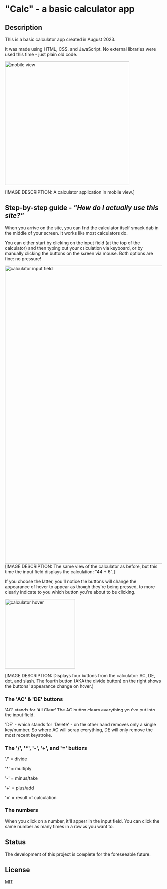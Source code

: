 # "Calc" - a basic calculator app

## Description
This is a basic calculator app created in August 2023.

It was made using HTML, CSS, and JavaScript. No external libraries were used this time - just plain old code.

<img width="399" alt="mobile view" src="https://github.com/luminietos/Calc/assets/77718358/42c04e91-f169-484c-bf62-075e28c73968">

[IMAGE DESCRIPTION: A calculator application in mobile view.]

## Step-by-step guide - *"How do I actually use this site?"*
When you arrive on the site, you can find the calculator itself smack dab in the middle of your screen. It works like most calculators do.

You can either start by clicking on the input field (at the top of the calculator) and then typing out your calculation via keyboard, or by manually clicking the buttons on the screen via mouse. Both options are fine: no pressure!

<img width="960" alt="calculator input field" src="https://github.com/luminietos/Calc/assets/77718358/a313b10f-0f8a-48eb-91e0-b8752b18d8f7">
[IMAGE DESCRIPTION: The same view of the calculator as before, but this time the input field displays the calculation: "44 + 6".]

<br/>

If you choose the latter, you'll notice the buttons will change the appearance of hover to appear as though they're being pressed, to more clearly indicate to you which button you're about to be clicking.


<img width="224" alt="calculator hover" src="https://github.com/luminietos/Calc/assets/77718358/ac6f9909-d4ee-43cc-89f0-a0b41176d04f">

[IMAGE DESCRIPTION: Displays four buttons from the calculator: AC, DE, dot, and slash. The fourth button (AKA the divide button) on the right shows the buttons' appearance change on hover.)

### The 'AC' & 'DE' buttons
'AC' stands for 'All Clear'.The AC button clears everything you've put into the input field. 

'DE' - which stands for 'Delete' - on the other hand removes only a single key/number. So where AC will scrap everything, DE will only remove the most recent keystroke.

### The '/', '*', '-', '+', and '=' buttons
'/' = divide 

'*' = multiply 

'-' = minus/take

'+' = plus/add

'=' = result of calculation

### The numbers
When you click on a number, it'll appear in the input field. You can click the same number as many times in a row as you want to.

## Status
The development of this project is complete for the foreseeable future.

## License
[MIT](https://choosealicense.com/licenses/mit/)
